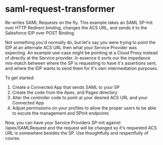 saml-request-transformer
=================

Re-writes SAML Requests on the fly.   This example takes an SAML SP-Init over HTTP Redirect binding, changes the ACS URL, and sends it to the Salesforce IDP over POST Binding.   

Not something you'd normally do, but let's say you were trying to point the IDP at an alternate ACS URL then what your Service Provider was expecting.   An example use-case might be pointing at a Cloud Proxy instead of directly at the Service provider.    In essence it sorts our the impedance mis-match between where the SP is requesting to have it's assertions sent, and where the IDP wants to send them for it's own intermediation purposes. 

To get started:

1. Create a Connected App that sends SAML to your SP
2. Create the code from the Apex, and Pages directory
3. Alter the controller code to point at your desired ACS URL and your Connected App 
4. Adjust permissions on your profiles to allow the proper users to be able to excute the management and SPInit endpoints

Now, you can have your Service Providers SP-init against /apex/SAMLRequest and the request will be changed so it's requested ACS URL is somewhere besides the SP.   Use thoughtfully and respectfully of course.   


